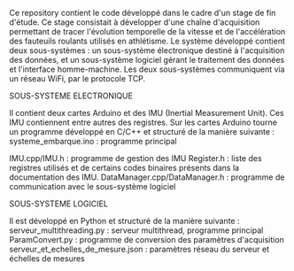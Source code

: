 Ce repository contient le code développé dans le cadre d'un stage de fin d'étude. Ce stage consistait à développer d'une chaîne d'acquisition permettant de tracer l'évolution temporelle de la vitesse et de l'accélération des fauteuils roulants utilisés en athlétisme. Le système développé contient deux sous-systèmes : un sous-système électronique destiné à l'acquisition des données, et un sous-système logiciel gérant le traitement des données et l'interface homme-machine. Les deux sous-systèmes communiquent via un réseau WiFi, par le protocole TCP.

SOUS-SYSTEME ELECTRONIQUE

Il contient deux cartes Arduino et des IMU (Inertial Measurement Unit). Ces IMU contiennent entre autres des registres. Sur les cartes Arduino tourne un programme développé en C/C++ et structuré de la manière suivante :     
systeme_embarque.ino : programme principal

IMU.cpp/IMU.h : programme de gestion des IMU 
Register.h : liste des registres utilisés et de certains codes binaires présents dans la documentation des IMU. 
DataManager.cpp/DataManager.h : programme de communication avec le sous-système logiciel

SOUS-SYSTEME LOGICIEL

Il est développé en Python et structuré de la manière suivante : 
serveur_multithreading.py : serveur multithread, programme principal 
ParamConvert.py : programme de conversion des paramètres d'acquisition 
serveur_et_echelles_de_mesure.json : paramètres réseau du serveur et échelles de mesures
